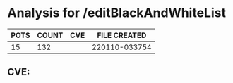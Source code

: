 # Analysis for /editBlackAndWhiteList
| POTS | COUNT | CVE | FILE CREATED |
|---|---|---|---|
| 15 | 132 | | 220110-033754 |

## CVE: 